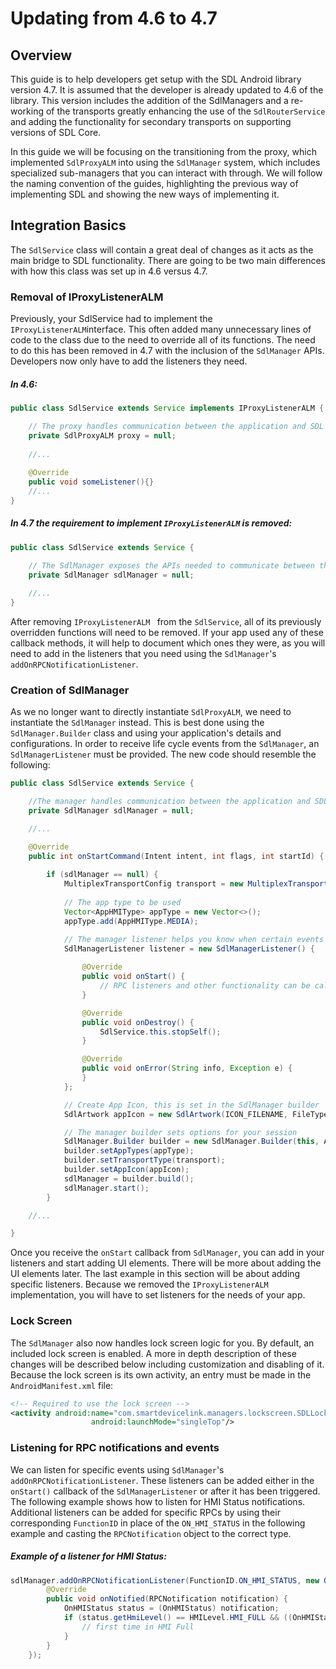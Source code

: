 # Updating from 4.6 to 4.7

## Overview

This guide is to help developers get setup with the SDL Android library version 4.7. It is assumed that the developer is already updated to 4.6 of the library. This version includes the addition of the SdlManagers and a re-working of the transports greatly enhancing the use of the `SdlRouterService` and adding the functionality for secondary transports on supporting versions of SDL Core.

In this guide we will be focusing on the transitioning from the proxy, which implemented `SdlProxyALM` into using the `SdlManager` system, which includes specialized sub-managers that you can interact with through. We will follow the naming convention of the guides, highlighting the previous way of implementing SDL and showing the new ways of implementing it.

## Integration Basics

The `SdlService` class will contain a great deal of changes as it acts as the main bridge to SDL functionality. There are going to be two main differences with how this class was set up in 4.6 versus 4.7.

### Removal of IProxyListenerALM

Previously, your SdlService had to implement the `IProxyListenerALM`interface. This often added many unnecessary lines of code to the class due to the need to override all of its functions. The need to do this has been removed in 4.7 with the inclusion of the `SdlManager` APIs. Developers now only have to add the listeners they need.

##### In 4.6:

```java
public class SdlService extends Service implements IProxyListenerALM {

    // The proxy handles communication between the application and SDL
    private SdlProxyALM proxy = null;
    
    //...
    
    @Override
    public void someListener(){}
    //...    
}
```

##### In 4.7 the requirement to implement `IProxyListenerALM` is removed:

```java
public class SdlService extends Service {

	// The SdlManager exposes the APIs needed to communicate between the application and SDL
	private SdlManager sdlManager = null;
	
	//...
}
```

After removing `IProxyListenerALM ` from the `SdlService`, all of its previously overridden functions will need to be removed. If your app used any of these callback methods, it will help to document which ones they were, as you will need to add in the listeners that you need using the `SdlManager`'s `addOnRPCNotificationListener`.

### Creation of SdlManager

As we no longer want to directly instantiate `SdlProxyALM`, we need to instantiate the `SdlManager` instead. This is best done using the `SdlManager.Builder` class and using your application's details and configurations. In order to receive life cycle events from the `SdlManager`, an `SdlManagerListener` must be provided. The new code should resemble the following:

```java
public class SdlService extends Service {

    //The manager handles communication between the application and SDL
    private SdlManager sdlManager = null;

    //...

    @Override
    public int onStartCommand(Intent intent, int flags, int startId) {
        
        if (sdlManager == null) {
            MultiplexTransportConfig transport = new MultiplexTransportConfig(this, APP_ID, MultiplexTransportConfig.FLAG_MULTI_SECURITY_OFF);
           
            // The app type to be used
            Vector<AppHMIType> appType = new Vector<>();
            appType.add(AppHMIType.MEDIA);

            // The manager listener helps you know when certain events that pertain to the SDL Manager happen
            SdlManagerListener listener = new SdlManagerListener() {
                
                @Override
                public void onStart() {
                	// RPC listeners and other functionality can be called once this callback is triggered.
                }

                @Override
                public void onDestroy() {
                    SdlService.this.stopSelf();
                }

                @Override
                public void onError(String info, Exception e) {
                }
            };

            // Create App Icon, this is set in the SdlManager builder
            SdlArtwork appIcon = new SdlArtwork(ICON_FILENAME, FileType.GRAPHIC_PNG, R.mipmap.ic_launcher, true);

            // The manager builder sets options for your session
            SdlManager.Builder builder = new SdlManager.Builder(this, APP_ID, APP_NAME, listener);
            builder.setAppTypes(appType);
            builder.setTransportType(transport);
            builder.setAppIcon(appIcon);
            sdlManager = builder.build();
            sdlManager.start();
        }

    //...

}
```

Once you receive the `onStart` callback from `SdlManager`, you can add in your listeners and start adding UI elements. There will be more about adding the UI elements later. The last example in this section will be about adding specific listeners. Because we removed the `IProxyListenerALM` implementation, you will have to set listeners for the needs of your app.

### Lock Screen

The `SdlManager` also now handles lock screen logic for you. By default, an included lock screen is enabled. A more in depth description of these changes will be described below including customization and disabling of it. Because the lock screen is its own activity, an entry must be made in the `AndroidManifest.xml` file:

```xml
<!-- Required to use the lock screen -->
<activity android:name="com.smartdevicelink.managers.lockscreen.SDLLockScreenActivity"
                  android:launchMode="singleTop"/>
```

### Listening for RPC notifications and events

We can listen for specific events using `SdlManager`'s `addOnRPCNotificationListener`. These listeners can be added either in the `onStart()` callback of the `SdlManagerListener` or after it has been triggered. The following example shows how to listen for HMI Status notifications. Additional listeners can be added for specific RPCs by using their corresponding `FunctionID` in place of the `ON_HMI_STATUS` in the following example and casting the `RPCNotification` object to the correct type.

##### Example of a listener for HMI Status:

```java
sdlManager.addOnRPCNotificationListener(FunctionID.ON_HMI_STATUS, new OnRPCNotificationListener() {
		@Override
		public void onNotified(RPCNotification notification) {
			OnHMIStatus status = (OnHMIStatus) notification;
			if (status.getHmiLevel() == HMILevel.HMI_FULL && ((OnHMIStatus) notification).getFirstRun()) {
				// first time in HMI Full
			}
		}
	});
```













